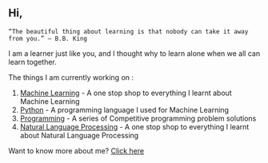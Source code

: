 ## Hi,

```
“The beautiful thing about learning is that nobody can take it away from you.” – B.B. King
```

I am a learner just like you, and I thought why to learn alone when we all can learn together.


The things I am currently working on :

1. [Machine Learning](https://m3verma.github.io/Machine_Learning/home) - A one stop shop to everything I learnt about Machine Learning
2. [Python](https://m3verma.github.io/Python/home) - A programming language I used for Machine Learning
3. [Programming](https://m3verma.github.io/Programming/home) - A series of Competitive programming problem solutions
4. [Natural Language Processing](https://m3verma.github.io/NLP/home) - A one stop shop to everything I learnt about Natural Language Processing

Want to know more about me? [Click here](https://m3verma.github.io/m3verma.github.io/about/contact-us.md)
